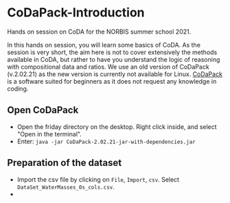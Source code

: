 # CoDaPack-Introduction
Hands on session on CoDA for the NORBIS summer school 2021.

In this hands on session, you will learn some basics of CoDA. As the session is very short, the aim here is not to cover extensively the methods available in CoDA, but rather to have you understand the logic of reasoning with compositional data and ratios. We use an old version of CoDaPack (v.2.02.21) as the new version is currently not available for Linux. [CoDaPack](http://ima.udg.edu/codapack/) is a software suited for beginners as it does not request any knowledge in coding.

## Open CoDaPack
- Open the friday directory on the desktop. Right click inside, and select "Open in the terminal".
- Enter: `java -jar CoDaPack-2.02.21-jar-with-dependencies.jar`

## Preparation of the dataset
- Import the csv file by clicking on `File`, `Import`, `csv`. Select `DataSet_WaterMasses_0s_cols.csv`.
- 
